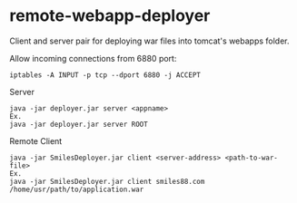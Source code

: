# remote-webapp-deployer
Client and server pair for deploying war files into tomcat's webapps folder.

Allow incoming connections from 6880 port:

	iptables -A INPUT -p tcp --dport 6880 -j ACCEPT

Server 

	java -jar deployer.jar server <appname>
	Ex.
	java -jar deployer.jar server ROOT

Remote Client

	java -jar SmilesDeployer.jar client <server-address> <path-to-war-file> 
	Ex.
	java -jar SmilesDeployer.jar client smiles88.com /home/usr/path/to/application.war
